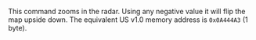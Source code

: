This command zooms in the radar. Using any negative value it will flip the map upside down. The equivalent US v1.0 memory address is `0x0A444A3` (1 byte).
